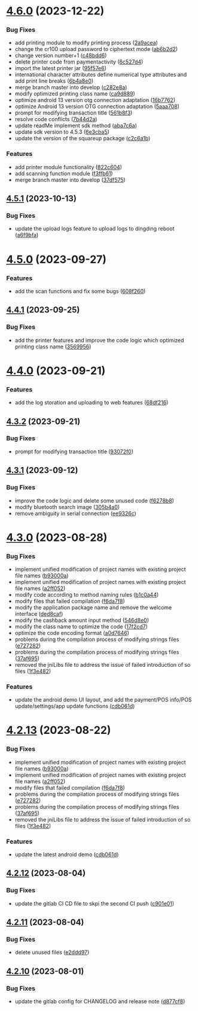 # [4.6.0](https://gitlab.com/[secure]/android/compare/v4.5.1...v4.6.0) (2023-12-22)


### Bug Fixes

* add printing module to modify printing process ([2a9acea](https://gitlab.com/[secure]/android/commit/2a9acea6eb603aa2c69d81004cc86a2e0ea75296))
* change the cr100 upload password to ciphertext mode ([ab6b2d2](https://gitlab.com/[secure]/android/commit/ab6b2d29c62a9b0e66bf826d1fb5196afac838f6))
* change version number+1 ([c48bdd6](https://gitlab.com/[secure]/android/commit/c48bdd683dbeee968b5417f48a883b97f2b545d3))
* delete printer code from paymentactivity ([6c527d4](https://gitlab.com/[secure]/android/commit/6c527d4bf1278566e32d1f6327d897426ef23a1f))
* import the latest printer jar ([95f57e6](https://gitlab.com/[secure]/android/commit/95f57e61b6edf94a39a403e618ddc9c29533e355))
* international character attributes define numerical type attributes and add print line breaks ([6b4a8e0](https://gitlab.com/[secure]/android/commit/6b4a8e043c0db7600217335369d4f184bce7e551))
* merge branch master into develop ([c282e8a](https://gitlab.com/[secure]/android/commit/c282e8a168bad10b284a8341da15b48e3574903e))
* modify optimized printing class name ([ca9d889](https://gitlab.com/[secure]/android/commit/ca9d889de702155caa83699b8ca04316c37fd86e))
* optimize android 13 version otg connection adaptation ([16b7762](https://gitlab.com/[secure]/android/commit/16b7762864f1ef7b831fb2ba3ff1ced8076b9dda))
* optimize Android 13 version OTG connection adaptation ([5aaa708](https://gitlab.com/[secure]/android/commit/5aaa7084830721b3bf000e9b4ba9791c3b4b48bf))
* prompt for modifying transaction title ([561b8f3](https://gitlab.com/[secure]/android/commit/561b8f378ab353cbfca003983f77f5b9164da2d2))
* resolve code conflicts ([7b44d2a](https://gitlab.com/[secure]/android/commit/7b44d2a24981a2781249e4a572d5ca2991890d37))
* update readMe implement sdk method ([aba7c6a](https://gitlab.com/[secure]/android/commit/aba7c6a648e93f5e502829ae99ced6220e460e34))
* update sdk version to 4.5.3 ([6e3cba5](https://gitlab.com/[secure]/android/commit/6e3cba55df725c7fd1c1fbfd647db88095dc9c1b))
* update the version of the squareup package ([c2c6a1b](https://gitlab.com/[secure]/android/commit/c2c6a1be31b4ba6143aff0759bdd23ef6c47e3da))


### Features

* add printer module functionality ([822c604](https://gitlab.com/[secure]/android/commit/822c604a1f513695b42d5174b1734632eacde750))
* add scanning function module ([f3ffb61](https://gitlab.com/[secure]/android/commit/f3ffb6190dbe50aeca30248a09d6888dd8c6a7d2))
* merge branch master into develop ([37df575](https://gitlab.com/[secure]/android/commit/37df57553ddf4de70b7bfa5fc658b110e28442fb))

## [4.5.1](https://gitlab.com/[secure]/android/compare/v4.5.0...v4.5.1) (2023-10-13)


### Bug Fixes

* update the upload logs feature to upload logs to dingding reboot ([a6f9bfa](https://gitlab.com/[secure]/android/commit/a6f9bfa93848995871baab221df54aa697220929))

# [4.5.0](https://gitlab.com/[secure]/android/compare/v4.4.1...v4.5.0) (2023-09-27)


### Features

* add the scan functions and fix some bugs ([608f260](https://gitlab.com/[secure]/android/commit/608f2605f4bc1de1a7e84f3f5af3434d43c6ac93))

## [4.4.1](https://gitlab.com/[secure]/android/compare/v4.4.0...v4.4.1) (2023-09-25)


### Bug Fixes

* add the printer features and improve the code logic which optimized printing class name ([3569956](https://gitlab.com/[secure]/android/commit/3569956d644baa291766d1d683048e83ba21a765))

# [4.4.0](https://gitlab.com/[secure]/android/compare/v4.3.2...v4.4.0) (2023-09-21)


### Features

* add the log storation and uploading to web features ([68df216](https://gitlab.com/[secure]/android/commit/68df2162da6eec864c1e280dc836c516371825d9))

## [4.3.2](https://gitlab.com/[secure]/android/compare/v4.3.1...v4.3.2) (2023-09-21)


### Bug Fixes

* prompt for modifying transaction title ([93072f0](https://gitlab.com/[secure]/android/commit/93072f00fcdf93ce6c9fabba7ed7cba4e715192e))

## [4.3.1](https://gitlab.com/[secure]/android/compare/v4.3.0...v4.3.1) (2023-09-12)


### Bug Fixes

* improve the code logic and delete some unused code ([f6278b8](https://gitlab.com/[secure]/android/commit/f6278b8da47820611d854ff5e94b6e5d8972fddd))
* modify bluetooth search image ([305b4a0](https://gitlab.com/[secure]/android/commit/305b4a03ee681daafc82df536788014f1fd928e7))
* remove ambiguity in serial connection ([ee9326c](https://gitlab.com/[secure]/android/commit/ee9326caa5b98aaab320e236cacf37a381c93353))

# [4.3.0](https://gitlab.com/[secure]/android/compare/v4.2.12...v4.3.0) (2023-08-28)


### Bug Fixes

* implement unified modification of project names with existing project file names ([b93000a](https://gitlab.com/[secure]/android/commit/b93000aaa4e77a181efe733b34606bb1083201b9))
* implement unified modification of project names with existing project file names ([a2ff052](https://gitlab.com/[secure]/android/commit/a2ff052583db957a539011db4c058912b84d5567))
* modify code according to method naming rules ([b1c0a44](https://gitlab.com/[secure]/android/commit/b1c0a444d4a80076bc4763d80152bb516031842c))
* modify files that failed compilation ([f6da7f8](https://gitlab.com/[secure]/android/commit/f6da7f8fc9efe437651b57d3edfd70674f63d532))
* modify the application package name and remove the welcome interface ([ded8caf](https://gitlab.com/[secure]/android/commit/ded8cafb619ec4c22286f3dd3442bbb0ceecbf88))
* modify the cashback amount input method ([546d8e0](https://gitlab.com/[secure]/android/commit/546d8e0581df2b7e2edd0af62d480ea2ac4af3b1))
* modify the class name to optimize the code ([17f2cd7](https://gitlab.com/[secure]/android/commit/17f2cd73c3d1ce1c5c1cdd68d856441f3f8bbf09))
* optimize the code encoding format ([a0d7646](https://gitlab.com/[secure]/android/commit/a0d764668532d869327aee38c2bf9fb671544859))
* problems during the compilation process of modifying strings files ([e727282](https://gitlab.com/[secure]/android/commit/e7272820a82630a35fda67c97779f766c3f81d49))
* problems during the compilation process of modifying strings files ([37af695](https://gitlab.com/[secure]/android/commit/37af695e09b9febd6dd97b886c90f6495c19b467))
* removed the jniLibs file to address the issue of failed introduction of so files ([1f3e482](https://gitlab.com/[secure]/android/commit/1f3e482162a2c707af9a3eca1fc7477ecae62155))


### Features

* update the android demo UI layout, and add the payment/POS info/POS update/settings/app update functions ([cdb061d](https://gitlab.com/[secure]/android/commit/cdb061d17446175f42f6b758d7da33392c66fa4d))


# [4.2.13](https://gitlab.com/[secure]/android/compare/v4.2.12...v4.3.0) (2023-08-22)


### Bug Fixes

* implement unified modification of project names with existing project file names ([b93000a](https://gitlab.com/[secure]/android/commit/b93000aaa4e77a181efe733b34606bb1083201b9))
* implement unified modification of project names with existing project file names ([a2ff052](https://gitlab.com/[secure]/android/commit/a2ff052583db957a539011db4c058912b84d5567))
* modify files that failed compilation ([f6da7f8](https://gitlab.com/[secure]/android/commit/f6da7f8fc9efe437651b57d3edfd70674f63d532))
* problems during the compilation process of modifying strings files ([e727282](https://gitlab.com/[secure]/android/commit/e7272820a82630a35fda67c97779f766c3f81d49))
* problems during the compilation process of modifying strings files ([37af695](https://gitlab.com/[secure]/android/commit/37af695e09b9febd6dd97b886c90f6495c19b467))
* removed the jniLibs file to address the issue of failed introduction of so files ([1f3e482](https://gitlab.com/[secure]/android/commit/1f3e482162a2c707af9a3eca1fc7477ecae62155))


### Features

* update the latest android demo ([cdb061d](https://gitlab.com/[secure]/android/commit/cdb061d17446175f42f6b758d7da33392c66fa4d))

## [4.2.12](https://gitlab.com/[secure]/android/compare/v4.2.11...v4.2.12) (2023-08-04)


### Bug Fixes

* update the gitlab CI CD file to skpi the second CI push ([c901e01](https://gitlab.com/[secure]/android/commit/c901e014471dd50d04fc0c193853c9e53dd03e3f))

## [4.2.11](https://gitlab.com/[secure]/android/compare/v4.2.10...v4.2.11) (2023-08-04)


### Bug Fixes

* delete unused files ([e2ddd97](https://gitlab.com/[secure]/android/commit/e2ddd9708f8c99291f35e80cd481ffccb29c97a1))

## [4.2.10](https://gitlab.com/[secure]/android/compare/v4.2.9...v4.2.10) (2023-08-01)


### Bug Fixes

* update the gitlab config for CHANGELOG and release note ([d877cf8](https://gitlab.com/[secure]/android/commit/d877cf8e046dc8fad1560f6f76217d3f6a5b077d))
